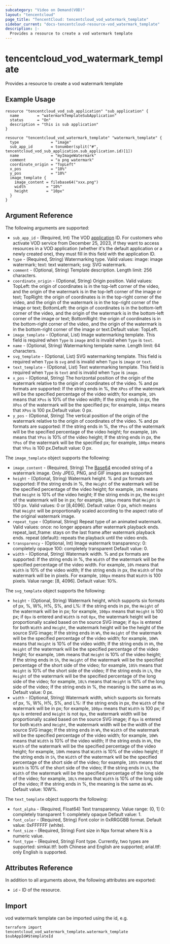 ```yaml
---
subcategory: "Video on Demand(VOD)"
layout: "tencentcloud"
page_title: "TencentCloud: tencentcloud_vod_watermark_template"
sidebar_current: "docs-tencentcloud-resource-vod_watermark_template"
description: |-
  Provides a resource to create a vod watermark template
---
```


# tencentcloud_vod_watermark_template

Provides a resource to create a vod watermark template

## Example Usage

```hcl
resource "tencentcloud_vod_sub_application" "sub_application" {
  name        = "watermarkTemplateSubApplication"
  status      = "On"
  description = "this is sub application"
}

resource "tencentcloud_vod_watermark_template" "watermark_template" {
  type              = "image"
  sub_app_id        = tonumber(split("#", tencentcloud_vod_sub_application.sub_application.id)[1])
  name              = "myImageWatermark"
  comment           = "a png watermark"
  coordinate_origin = "TopLeft"
  x_pos             = "10%"
  y_pos             = "10%"
  image_template {
    image_content = filebase64("xxx.png")
    width         = "10%"
    height        = "10px"
  }
}
```

## Argument Reference

The following arguments are supported:

* `sub_app_id` - (Required, Int) The VOD [application](https://intl.cloud.tencent.com/document/product/266/14574) ID. For customers who activate VOD service from December 25, 2023, if they want to access resources in a VOD application (whether it's the default application or a newly created one), they must fill in this field with the application ID.
* `type` - (Required, String) Watermarking type. Valid values: image: image watermark; text: text watermark; svg: SVG watermark.
* `comment` - (Optional, String) Template description. Length limit: 256 characters.
* `coordinate_origin` - (Optional, String) Origin position. Valid values: TopLeft: the origin of coordinates is in the top-left corner of the video, and the origin of the watermark is in the top-left corner of the image or text; TopRight: the origin of coordinates is in the top-right corner of the video, and the origin of the watermark is in the top-right corner of the image or text; BottomLeft: the origin of coordinates is in the bottom-left corner of the video, and the origin of the watermark is in the bottom-left corner of the image or text; BottomRight: the origin of coordinates is in the bottom-right corner of the video, and the origin of the watermark is in the bottom-right corner of the image or text.Default value: TopLeft.
* `image_template` - (Optional, List) Image watermarking template. This field is required when `Type` is `image` and is invalid when `Type` is `text`.
* `name` - (Optional, String) Watermarking template name. Length limit: 64 characters.
* `svg_template` - (Optional, List) SVG watermarking template. This field is required when `Type` is `svg` and is invalid when `Type` is `image` or `text`.
* `text_template` - (Optional, List) Text watermarking template. This field is required when `Type` is `text` and is invalid when `Type` is `image`.
* `x_pos` - (Optional, String) The horizontal position of the origin of the watermark relative to the origin of coordinates of the video. % and px formats are supported: If the string ends in %, the `XPos` of the watermark will be the specified percentage of the video width; for example, `10%` means that `XPos` is 10% of the video width; If the string ends in px, the `XPos` of the watermark will be the specified px; for example, `100px` means that `XPos` is 100 px.Default value: 0 px.
* `y_pos` - (Optional, String) The vertical position of the origin of the watermark relative to the origin of coordinates of the video. % and px formats are supported: If the string ends in %, the `YPos` of the watermark will be the specified percentage of the video height; for example, `10%` means that `YPos` is 10% of the video height; If the string ends in px, the `YPos` of the watermark will be the specified px; for example, `100px` means that `YPos` is 100 px.Default value: 0 px.

The `image_template` object supports the following:

* `image_content` - (Required, String) The [Base64](https://tools.ietf.org/html/rfc4648) encoded string of a watermark image. Only JPEG, PNG, and GIF images are supported.
* `height` - (Optional, String) Watermark height. % and px formats are supported: If the string ends in %, the `Height` of the watermark will be the specified percentage of the video height; for example, `10%` means that `Height` is 10% of the video height;  If the string ends in px, the `Height` of the watermark will be in px; for example, `100px` means that `Height` is 100 px. Valid values: 0 or [8,4096]. Default value: 0 px, which means that `Height` will be proportionally scaled according to the aspect ratio of the original watermark image.
* `repeat_type` - (Optional, String) Repeat type of an animated watermark. Valid values: once: no longer appears after watermark playback ends.  repeat_last_frame: stays on the last frame after watermark playback ends.  repeat (default): repeats the playback until the video ends.
* `transparency` - (Optional, Int) Image watermark transparency: 0: completely opaque  100: completely transparent Default value: 0.
* `width` - (Optional, String) Watermark width. % and px formats are supported: If the string ends in %, the `Width` of the watermark will be the specified percentage of the video width. For example, `10%` means that `Width` is 10% of the video width;  If the string ends in px, the `Width` of the watermark will be in pixels. For example, `100px` means that `Width` is 100 pixels. Value range: [8, 4096]. Default value: 10%.

The `svg_template` object supports the following:

* `height` - (Optional, String) Watermark height, which supports six formats of px, %, W%, H%, S%, and L%: If the string ends in px, the `Height` of the watermark will be in px; for example, `100px` means that `Height` is 100 px; if `0px` is entered and `Width` is not `0px`, the watermark height will be proportionally scaled based on the source SVG image; if `0px` is entered for both `Width` and `Height`, the watermark height will be the height of the source SVG image;  If the string ends in `W%`, the `Height` of the watermark will be the specified percentage of the video width; for example, `10W%` means that `Height` is 10% of the video width;  If the string ends in `H%`, the `Height` of the watermark will be the specified percentage of the video height; for example, `10H%` means that `Height` is 10% of the video height;  If the string ends in `S%`, the `Height` of the watermark will be the specified percentage of the short side of the video; for example, `10S%` means that `Height` is 10% of the short side of the video;  If the string ends in `L%`, the `Height` of the watermark will be the specified percentage of the long side of the video; for example, `10L%` means that `Height` is 10% of the long side of the video;  If the string ends in %, the meaning is the same as `H%`. Default value: 0 px.
* `width` - (Optional, String) Watermark width, which supports six formats of px, %, W%, H%, S%, and L%: If the string ends in px, the `Width` of the watermark will be in px; for example, `100px` means that `Width` is 100 px; if `0px` is entered and `Height` is not `0px`, the watermark width will be proportionally scaled based on the source SVG image; if `0px` is entered for both `Width` and `Height`, the watermark width will be the width of the source SVG image;  If the string ends in `W%`, the `Width` of the watermark will be the specified percentage of the video width; for example, `10W%` means that `Width` is 10% of the video width;  If the string ends in `H%`, the `Width` of the watermark will be the specified percentage of the video height; for example, `10H%` means that `Width` is 10% of the video height;  If the string ends in `S%`, the `Width` of the watermark will be the specified percentage of the short side of the video; for example, `10S%` means that `Width` is 10% of the short side of the video;  If the string ends in `L%`, the `Width` of the watermark will be the specified percentage of the long side of the video; for example, `10L%` means that `Width` is 10% of the long side of the video;  If the string ends in %, the meaning is the same as `W%`. Default value: 10W%.

The `text_template` object supports the following:

* `font_alpha` - (Required, Float64) Text transparency. Value range: (0, 1] 0: completely transparent  1: completely opaque Default value: 1.
* `font_color` - (Required, String) Font color in 0xRRGGBB format. Default value: 0xFFFFFF (white).
* `font_size` - (Required, String) Font size in Npx format where N is a numeric value.
* `font_type` - (Required, String) Font type. Currently, two types are supported: simkai.ttf: both Chinese and English are supported;  arial.ttf: only English is supported.

## Attributes Reference

In addition to all arguments above, the following attributes are exported:

* `id` - ID of the resource.



## Import

vod watermark template can be imported using the id, e.g.

```
terraform import tencentcloud_vod_watermark_template.watermark_template $subAppId#$templateId
```

